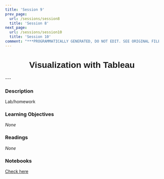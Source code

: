 ```yaml
---
title: 'Session 9'
prev_page:
  url: /sessions/session8
  title: 'Session 8'
next_page:
  url: /sessions/session10
  title: 'Session 10'
comment: "***PROGRAMMATICALLY GENERATED, DO NOT EDIT. SEE ORIGINAL FILES IN /content***"
---
```

<h1  style="font-family:  Verdana,  Geneva,  sans-serif;  text-align:center">Visualization  with  Tableau</h1> 
--- 
 
###  Description 
Lab/homework 
 
###  Learning  Objectives 
*None* 
 
###  Readings 
*None* 
 
###  Notebooks 
[Check  here](https://rpi-data.github.io/course-intro-ml-app/sessions/assignments/)
